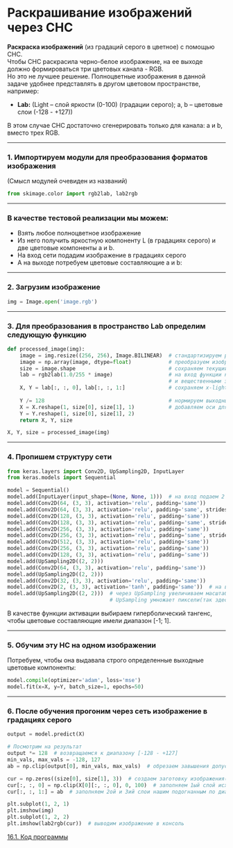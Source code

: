 

# Раскрашивание изображений через СНС

**Раскраска изображений** (из градаций серого в цветное) с помощью СНС.  
Чтобы СНС раскрасила черно-белое изображение, на ее выходе должно формироваться три цветовых канала - RGB.  
Но это не лучшее решение. Полноцветные изображения в данной задаче удобнее представлять в другом цветовом пространстве, например:

- **Lab:** (Light – слой яркости (0-100) (градации серого); a, b – цветовые слои (-128 - +127))

В этом случае СНС достаточно сгенерировать только для канала: a и b, вместо трех RGB.

---

### 1. Импортируем модули для преобразования форматов изображения

(Смысл модулей очевиден из названий)

```python
from skimage.color import rgb2lab, lab2rgb
```

---

### В качестве тестовой реализации мы можем:

- Взять любое полноцветное изображение
- Из него получить яркостную компоненту L (в градациях серого) и две цветовые компоненты a и b.
- На вход сети подадим изображение в градациях серого
- А на выходе потребуем цветовые составляющие a и b:

---

### 2. Загрузим изображение

```python
img = Image.open('image.rgb')
```

---

### 3. Для преобразования в пространство Lab определим следующую функцию

```python
def processed_image(img):
    image = img.resize((256, 256), Image.BILINEAR)  # стандартизируем размер
    image = np.array(image, dtype=float)            # преобразуем изображение в массив numpy
    size = image.shape                              # сохраняем текущий размер матрицы
    lab = rgb2lab(1.0/255 * image)                  # на вход функции нужно передавать изображение с компонентами RGB 
                                                    # и вещественными значениями пикселей от 0 до 1
    X, Y = lab[:, :, 0], lab[:, :, 1:]              # сохраняем x-light, y-(a,b)
    
    Y /= 128                                        # нормируем выходные значение в диапазон от -1 до 1
    X = X.reshape(1, size[0], size[1], 1)           # добавляем оси для батча(asix0) и цветовых каналов(вход-light-1, выход-ab-2)
    Y = Y.reshape(1, size[0], size[1], 2)
    return X, Y, size

X, Y, size = processed_image(img)
```

---

### 4. Пропишем структуру сети

```python
from keras.layers import Conv2D, UpSampling2D, InputLayer
from keras.models import Sequential

model = Sequential()
model.add(InputLayer(input_shape=(None, None, 1)))  # на вход подаем 2 мерную матрицу(ось z = 1)
model.add(Conv2D(64, (3, 3), activation='relu', padding='same'))
model.add(Conv2D(64, (3, 3), activation='relu', padding='same', strides=2))
model.add(Conv2D(128, (3, 3), activation='relu', padding='same'))
model.add(Conv2D(128, (3, 3), activation='relu', padding='same', strides=2))
model.add(Conv2D(256, (3, 3), activation='relu', padding='same'))
model.add(Conv2D(256, (3, 3), activation='relu', padding='same', strides=2))  # с помощью страйдов(пропусков пикселей) уменьшаем постепенно масштаб в 2**3 раза
model.add(Conv2D(512, (3, 3), activation='relu', padding='same'))
model.add(Conv2D(256, (3, 3), activation='relu', padding='same'))
model.add(Conv2D(128, (3, 3), activation='relu', padding='same'))
model.add(UpSampling2D((2, 2)))
model.add(Conv2D(64, (3, 3), activation='relu', padding='same'))
model.add(UpSampling2D((2, 2)))
model.add(Conv2D(32, (3, 3), activation='relu', padding='same'))
model.add(Conv2D(2, (3, 3), activation='tanh', padding='same'))  # на выходе получаем представление из 2 карт признаков a и b.
model.add(UpSampling2D((2, 2)))  # через UpSampling увеличиваем масштаб изображения в те же 2**3 раза.
                                 # UpSampling умножает пиксели(так здесь из 1 делает 2х2)
```

В качестве функции активации выбираем гиперболический тангенс, чтобы цветовые составляющие имели диапазон [-1; 1].

---

### 5. Обучим эту НС на одном изображении

Потребуем, чтобы она выдавала строго определенные выходные цветовые компоненты:

```python
model.compile(optimizer='adam', loss='mse')
model.fit(x=X, y=Y, batch_size=1, epochs=50)
```

---

### 6. После обучения прогоним через сеть изображение в градациях серого

```python
output = model.predict(X)

# Посмотрим на результат
output *= 128  # возвращаемся к диапазону [-128 - +127]
min_vals, max_vals = -128, 127
ab = np.clip(output[0], min_vals, max_vals)  # обрезаем завышения допустимого диапазона

cur = np.zeros((size[0], size[1], 3))  # создаем заготовку изображения(матрицу с размерами size по пикселям, и 3 слоя в глубину)
cur[:, :, 0] = np.clip(X[0][:, :, 0], 0, 100)  # заполняем 1ый слой исходным слоем яркости(зачем-то опять обрезаем края которых там и нет)
cur[:, :, 1:] = ab  # заполняем 2ой и 3ий слои нашим подогнанным по диапазону тензором из 2 карт признаков.

plt.subplot(1, 2, 1)
plt.imshow(img)
plt.subplot(1, 2, 2)
plt.imshow(lab2rgb(cur))  # выводим изображение в консоль
```

[16.1. Код программы](2.%20Theory/Машинное%20обучение/Сверточные%20нейронные%20сети/16.1.%20Код%20программы.md)